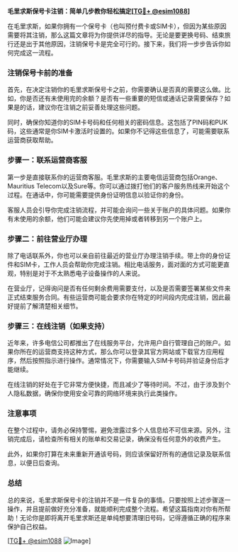 **毛里求斯保号卡注销：简单几步教你轻松搞定[[TG💪+ @esim1088](https://t.me/s/esim1088)]**

在毛里求斯，如果你拥有一个保号卡（也叫预付费卡或SIM卡），但因为某些原因需要将其注销，那么这篇文章将为你提供详尽的指导。无论是要更换号码、结束旅行还是出于其他原因，注销保号卡是完全可行的。接下来，我们将一步步告诉你如何完成这一流程。

### 注销保号卡前的准备

首先，在决定注销你的毛里求斯保号卡之前，你需要确认是否真的需要这么做。比如，你是否还有未使用完的余额？是否有一些重要的短信或通话记录需要保存？如果是的话，建议你在注销之前妥善处理这些问题。

同时，确保你知道你的SIM卡号码和任何相关的密码信息。这包括了PIN码和PUK码，这些通常是你SIM卡激活时设置的。如果你不记得这些信息了，可能需要联系运营商获取帮助。

### 步骤一：联系运营商客服

第一步是直接联系你的运营商客服。毛里求斯的主要电信运营商包括Orange、Mauritius Telecom以及Sure等。你可以通过拨打他们的客户服务热线来开始这个过程。在通话中，你可能需要提供身份证明信息以验证你的身份。

客服人员会引导你完成注销流程，并可能会询问一些关于账户的具体问题。如果你有未使用的余额，他们可能会建议你先使用掉或者转移到另一个账户上。

### 步骤二：前往营业厅办理

除了电话联系外，你也可以亲自前往最近的营业厅办理注销手续。带上你的身份证件和SIM卡，工作人员会帮助你完成注销。相比电话服务，面对面的方式可能更直观，特别是对于不太熟悉电子设备操作的人来说。

在营业厅，记得询问是否有任何剩余费用需要支付，以及是否需要签署某些文件来正式结束服务合同。有些运营商可能会要求你在特定的时间段内完成注销，因此最好提前了解清楚相关细节。

### 步骤三：在线注销（如果支持）

近年来，许多电信公司都推出了在线服务平台，允许用户自行管理自己的账户。如果你所在的运营商支持这种方式，那么你可以登录其官方网站或下载官方应用程序，然后按照指示进行操作。通常情况下，你需要输入SIM卡号码并验证身份后才能继续。

在线注销的好处在于它非常方便快捷，而且减少了等待时间。不过，由于涉及到个人隐私数据，确保你使用安全可靠的网络环境来执行此类操作。

### 注意事项

在整个过程中，请务必保持警惕，避免泄露过多个人信息给不可信来源。另外，注销完成后，请检查所有相关的账单和交易记录，确保没有任何意外的收费产生。

此外，如果你打算在未来重新开通该号码，则应该保留好所有的通信记录及联系信息，以便日后查询。

### 总结

总的来说，毛里求斯保号卡的注销并不是一件复杂的事情。只要按照上述步骤逐一操作，并且提前做好充分准备，就能顺利完成整个流程。希望这篇指南对你有所帮助！无论你是即将离开毛里求斯还是单纯想要清理旧号码，记得遵循正确的程序来保护自己权益。

[[TG💪+ @esim1088](https://t.me/s/esim1088) ![Image](https://i.postimg.cc/4NQfJmqS/Snipaste-2025-05-13-00-14-12.png)]